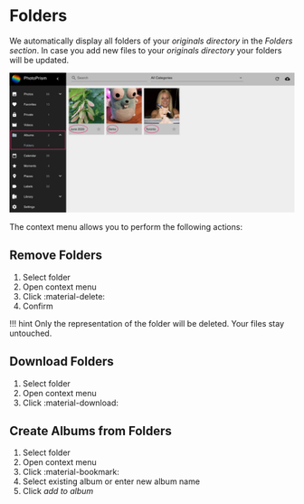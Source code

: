 # Folders #
We automatically display all folders of your *originals directory* in the *Folders section*.
In case you add new files to your *originals directory* your folders will be updated.

![Screenshot](img/folders-1.png)

The context menu allows you to perform the following actions:

## Remove Folders ##
1. Select folder
2. Open context menu
3. Click :material-delete:
4. Confirm

!!! hint
    Only the representation of the folder will be deleted. Your files stay untouched.

## Download Folders ##
1. Select folder
2. Open context menu
3. Click :material-download:

## Create Albums from Folders ##
1. Select folder
2. Open context menu
3. Click :material-bookmark:
4. Select existing album or enter new album name
5. Click *add to album*
